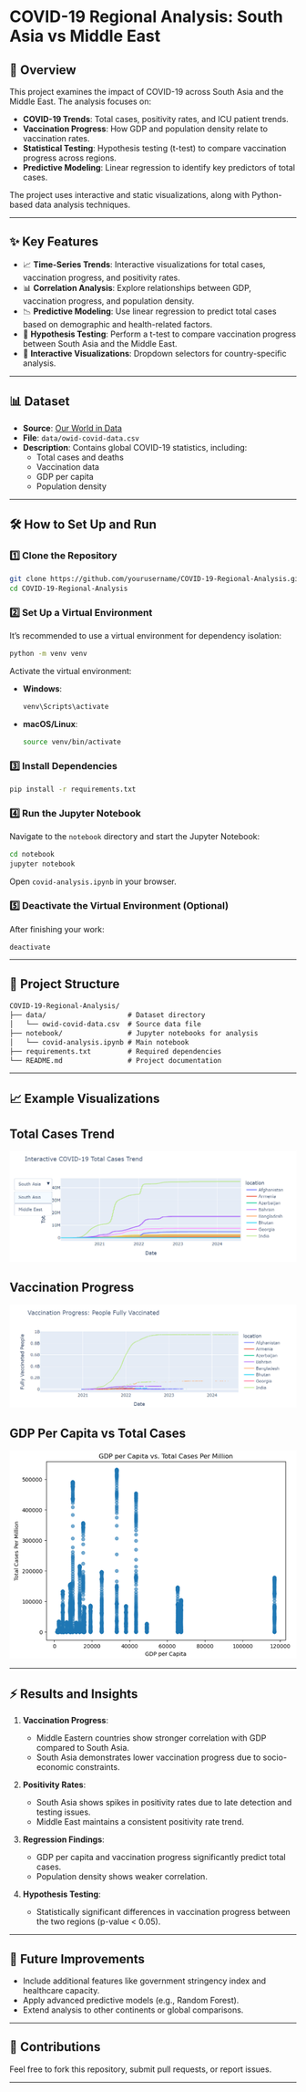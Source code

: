 # COVID-19 Regional Analysis: South Asia vs Middle East

## 📖 Overview
This project examines the impact of COVID-19 across South Asia and the Middle East. The analysis focuses on:
- **COVID-19 Trends**: Total cases, positivity rates, and ICU patient trends.
- **Vaccination Progress**: How GDP and population density relate to vaccination rates.
- **Statistical Testing**: Hypothesis testing (t-test) to compare vaccination progress across regions.
- **Predictive Modeling**: Linear regression to identify key predictors of total cases.

The project uses interactive and static visualizations, along with Python-based data analysis techniques.

---

## ✨ Key Features
- 📈 **Time-Series Trends**: Interactive visualizations for total cases, vaccination progress, and positivity rates.
- 📊 **Correlation Analysis**: Explore relationships between GDP, vaccination progress, and population density.
- 📉 **Predictive Modeling**: Use linear regression to predict total cases based on demographic and health-related factors.
- 🔬 **Hypothesis Testing**: Perform a t-test to compare vaccination progress between South Asia and the Middle East.
- 📂 **Interactive Visualizations**: Dropdown selectors for country-specific analysis.

---

## 📊 Dataset
- **Source**: [Our World in Data](https://ourworldindata.org/coronavirus)
- **File**: `data/owid-covid-data.csv`
- **Description**: Contains global COVID-19 statistics, including:
  - Total cases and deaths
  - Vaccination data
  - GDP per capita
  - Population density

---

## 🛠️ How to Set Up and Run

### 1️⃣ Clone the Repository
```bash
git clone https://github.com/yourusername/COVID-19-Regional-Analysis.git
cd COVID-19-Regional-Analysis
```

### 2️⃣ Set Up a Virtual Environment
It’s recommended to use a virtual environment for dependency isolation:
```bash
python -m venv venv
```

Activate the virtual environment:
- **Windows**:
  ```bash
  venv\Scripts\activate
  ```
- **macOS/Linux**:
  ```bash
  source venv/bin/activate
  ```

### 3️⃣ Install Dependencies
```bash
pip install -r requirements.txt
```

### 4️⃣ Run the Jupyter Notebook
Navigate to the `notebook` directory and start the Jupyter Notebook:
```bash
cd notebook
jupyter notebook
```

Open `covid-analysis.ipynb` in your browser.

### 5️⃣ Deactivate the Virtual Environment (Optional)
After finishing your work:
```bash
deactivate
```

---

## 📂 Project Structure
```
COVID-19-Regional-Analysis/
├── data/                    # Dataset directory
│   └── owid-covid-data.csv  # Source data file
├── notebook/                # Jupyter notebooks for analysis
│   └── covid-analysis.ipynb # Main notebook
├── requirements.txt         # Required dependencies
└── README.md                # Project documentation
```

---

## 📈 Example Visualizations
## Total Cases Trend

![Total Cases Trend](images/total_cases_trend.png)

## Vaccination Progress

![Vaccination Progress](images/vaccination_progress.png)

## GDP Per Capita vs Total Cases

![GDP Scatter](images/gdp_scatter.png)

---

## ⚡ Results and Insights
1. **Vaccination Progress**:
   - Middle Eastern countries show stronger correlation with GDP compared to South Asia.
   - South Asia demonstrates lower vaccination progress due to socio-economic constraints.

2. **Positivity Rates**:
   - South Asia shows spikes in positivity rates due to late detection and testing issues.
   - Middle East maintains a consistent positivity rate trend.

3. **Regression Findings**:
   - GDP per capita and vaccination progress significantly predict total cases.
   - Population density shows weaker correlation.

4. **Hypothesis Testing**:
   - Statistically significant differences in vaccination progress between the two regions (p-value < 0.05).

---

## 🚀 Future Improvements
- Include additional features like government stringency index and healthcare capacity.
- Apply advanced predictive models (e.g., Random Forest).
- Extend analysis to other continents or global comparisons.

---

## 🤝 Contributions
Feel free to fork this repository, submit pull requests, or report issues.

---
